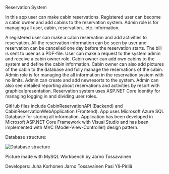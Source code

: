 Reservation System

In this app user can make cabin reservations. 
Registered user can become a cabin owner and add cabins to the reservation system.
Admin role is for managing all user, cabin, reservation.. etc. information.

A registered user can make a cabin reservation and add activities to reservation. All the reservation information can be seen by user and
reservation can be cancelled one day before the reservation starts. The bill is sent to user as a PDF-file. 
User can make a request to the system admin and receive a cabin owner role. 
Cabin owner can add own cabins to the system and define the cabin information. 
Cabin owner can also add pictures of the cabin to the database and fully manage the reservations of the cabin. 
Admin role is for managing the all information in the reservation system with no limits. Admin can create and add newresorts to the system.
Admin can also see detailed reporting about reservations and activities by resort with graphicalpresentation. 
Reservation system uses ASP.NET Core Identity for managing logging in and dividing user roles.


GitHub files include CabinReservationAPI (Backend) and CabinReservationWebApplication (Frontend).
App uses Microsoft Azure SQL Database for storing all information.
Application has been developed in Microsoft ASP.NET Core Framework with Visual Studio and
has been implemented with MVC (Model-View-Controller) design pattern.

Database structure:

![Database structure](https://hjtpictures.blob.core.windows.net/hjtpictures/Database.PNG)


Picture made with MySQL Workbench by Jarno Tossavainen


Developers:
Juha Korhonen
Jarno Tossavainen
Pasi Yli-Pirilä
